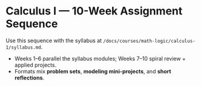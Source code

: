 # Calculus I — 10-Week Assignment Sequence
Use this sequence with the syllabus at `/docs/courses/math-logic/calculus-1/syllabus.md`.
- Weeks 1–6 parallel the syllabus modules; Weeks 7–10 spiral review + applied projects.
- Formats mix **problem sets**, **modeling mini-projects**, and **short reflections**.
